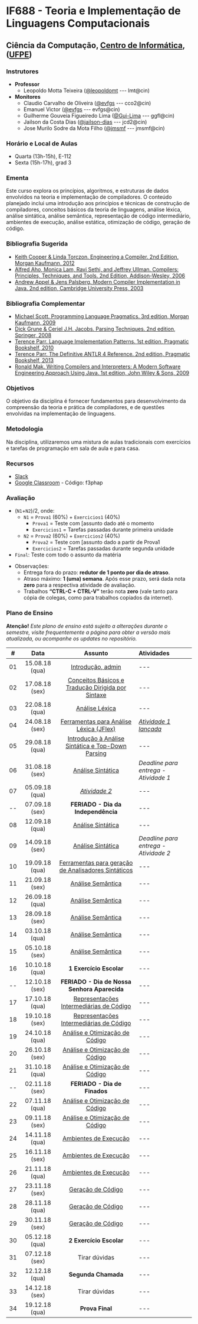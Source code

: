 # IF688 - Teoria e Implementação de Linguagens Computacionais

## Ciência da Computação, [Centro de Informática](http://www.cin.ufpe.br), ([UFPE](http://www.ufpe.br))

### Instrutores

* **Professor** 
  * Leopoldo Motta Teixeira ([@leopoldomt](https://github.com/leopoldomt) --- lmt@cin)
* **Monitores** 
  * Claudio Carvalho de Oliveira ([@evfgs](https://github.com/claudiocarvalhoo) --- cco2@cin)
  * Emanuel Victor ([@evfgs](https://github.com/evfgs) --- evfgs@cin)
  * Guilherme Gouveia Figueiredo Lima ([@Gui-Lima](https://github.com/Gui-Lima) --- ggfl@cin)
  * Jailson da Costa Dias ([@jailson-dias](https://github.com/jailson-dias) --- jcd2@cin)
  * Jose Murilo Sodre da Mota Filho ([@jmsmf](https://github.com/jmsmf) --- jmsmf@cin)
  
### Horário e Local de Aulas

* Quarta (13h-15h), E-112
* Sexta (15h-17h), grad 3

### Ementa

Este curso explora os princípios, algoritmos, e estruturas de dados envolvidos na teoria e implementação de compiladores. 
O conteúdo planejado inclui uma introdução aos princípios e técnicas de construção de compiladores, conceitos básicos da teoria de linguagens, análise léxica, análise sintática, análise semântica, representação de código intermediário, ambientes de execução, análise estática, otimização de código, geração de código.

### Bibliografia Sugerida

- [Keith Cooper & Linda Torczon. Engineering a Compiler. 2nd Edition, Morgan Kaufmann, 2012](https://www.elsevier.com/books/engineering-a-compiler/cooper/978-0-12-088478-0)
- [Alfred Aho, Monica Lam, Ravi Sethi, and Jeffrey Ullman. Compilers: Principles, Techniques, and Tools. 2nd Edition, Addison-Wesley, 2006](http://dragonbook.stanford.edu)
- [Andrew Appel & Jens Palsberg. Modern Compiler Implementation in Java. 2nd edition, Cambridge University Press, 2003](https://www.cs.princeton.edu/~appel/modern/java/)

### Bibliografia Complementar
- [Michael Scott. Programming Language Pragmatics. 3rd edition, Morgan Kaufmann, 2009](https://www.cs.rochester.edu/u/scott/pragmatics/3e/)
- [Dick Grune & Ceriel J.H. Jacobs. Parsing Techniques. 2nd edition, Springer, 2008](https://dickgrune.com/Books/PTAPG_2nd_Edition/)
- [Terence Parr. Language Implementation Patterns. 1st edition, Pragmatic Bookshelf, 2010](https://pragprog.com/book/tpdsl/language-implementation-patterns)
- [Terence Parr. The Definitive ANTLR 4 Reference. 2nd edition, Pragmatic Bookshelf, 2013](https://pragprog.com/book/tpantlr2/the-definitive-antlr-4-reference)
- [Ronald Mak. Writing Compilers and Interpreters: A Modern Software Engineering Approach Using Java. 1st edition, John Wiley & Sons, 2009](http://www.wiley.com/WileyCDA/WileyTitle/productCd-0470177071.html)

### Objetivos

O objetivo da disciplina é fornecer fundamentos para desenvolvimento da compreensão da teoria e prática de compiladores, e de questões envolvidas na implementação de linguagens.

### Metodologia

Na disciplina, utilizaremos uma mistura de aulas tradicionais com exercícios e tarefas de programação em sala de aula e para casa. 

### Recursos

- [Slack](http://if688.slack.com)
- [Google Classroom](http://classroom.google.com) - Código: f3phap

### Avaliação

* (`N1`+`N2`)/2, onde:
  * `N1` = `Prova1` (60%) + `Exercicios1` (40%)
    * `Prova1` = Teste com [assunto dado até o momento
    * `Exercicios1` = Tarefas passadas durante primeira unidade
  * `N2` = `Prova2` (60%) + `Exercicios2` (40%)
    * `Prova2` = Teste com [assunto dado a partir de Prova1 
    * `Exercicios2` = Tarefas passadas durante segunda unidade
* `Final`: Teste com todo o assunto da matéria

- Observações:
  - Entrega fora do prazo: **redutor de 1 ponto por dia de atraso**. 
  - Atraso máximo: **1 (uma) semana**. Após esse prazo, será dada nota **zero** para a respectiva atividade de avaliação.
  - Trabalhos **“CTRL-C + CTRL-V”** terão nota **zero** (vale tanto para cópia de colegas, como para trabalhos copiados da internet).

### Plano de Ensino

**Atenção!** 
*Este plano de ensino está sujeito a alterações durante o semestre, visite frequentemente a página para obter a versão mais atualizada, ou acompanhe os updates no repositório.*

| # | Data | Assunto | Atividades |
|:---:|:----:|:----------------------:|:----------------------|
| 01 | 15.08.18 (qua) | [Introdução, admin](2018-08-15.md) | --- |
| 02 | 17.08.18 (sex) | [Conceitos Básicos e Tradução Dirigida por Sintaxe](2018-08-17.md) | --- |
| 03 | 22.08.18 (qua) | [Análise Léxica](2018-08-22.md) | --- |
| 04 | 24.08.18 (sex) | [Ferramentas para Análise Léxica (JFlex)](2018-08-24.md) | [*Atividade 1 lançada*](atividades/01-AutoJflexTest) |
| 05 | 29.08.18 (qua) | [Introdução à Análise Sintática e Top-Down Parsing](#) | --- |
| 06 | 31.08.18 (sex) | [Análise Sintática](#) | *Deadline para entrega - Atividade 1* |
| 07 | 05.09.18 (qua) | [*Atividade 2*](#) | --- |
| -- | 07.09.18 (sex) | **FERIADO - Dia da Independência** | --- |
| 08 | 12.09.18 (qua) | [Análise Sintática](#) | --- |
| 09 | 14.09.18 (sex) | [Análise Sintática](#) | *Deadline para entrega - Atividade 2* |
| 10 | 19.09.18 (qua) | [Ferramentas para geração de Analisadores Sintáticos](#) | --- |
| 11 | 21.09.18 (sex) | [Análise Semântica](#) | --- |
| 12 | 26.09.18 (qua) | [Análise Semântica](#) | --- |
| 13 | 28.09.18 (sex) | [Análise Semântica](#) | --- |
| 14 | 03.10.18 (qua) | [Análise Semântica](#) | --- |
| 15 | 05.10.18 (sex) | [Análise Semântica](#) | --- |
| 16 | 10.10.18 (qua) | **1 Exercício Escolar** | --- |
| -- | 12.10.18 (sex) | **FERIADO - Dia de Nossa Senhora Aparecida** | --- |
| 17 | 17.10.18 (qua) | [Representações Intermediárias de Código](#) | --- |
| 18 | 19.10.18 (sex) | [Representações Intermediárias de Código](#) | --- |
| 19 | 24.10.18 (qua) | [Análise e Otimização de Código](#) | --- |
| 20 | 26.10.18 (sex) | [Análise e Otimização de Código](#) | --- |
| 21 | 31.10.18 (qua) | [Análise e Otimização de Código](#) | --- |
| -- | 02.11.18 (sex) | **FERIADO - Dia de Finados** | --- |
| 22 | 07.11.18 (qua) | [Análise e Otimização de Código](#) | --- |
| 23 | 09.11.18 (sex) | [Análise e Otimização de Código](#) | --- |
| 24 | 14.11.18 (qua) | [Ambientes de Execução](#) | --- |
| 25 | 16.11.18 (sex) | [Ambientes de Execução](#) | --- |
| 26 | 21.11.18 (qua) | [Ambientes de Execução](#) | --- |
| 27 | 23.11.18 (sex) | [Geração de Código](#) | --- |
| 28 | 28.11.18 (qua) | [Geração de Código](#) | --- |
| 29 | 30.11.18 (sex) | [Geração de Código](#) | --- |
| 30 | 05.12.18 (qua) | **2 Exercício Escolar** | --- |
| 31 | 07.12.18 (sex) | Tirar dúvidas | --- |
| 32 | 12.12.18 (qua) | **Segunda Chamada**  | --- |
| 33 | 14.12.18 (sex) | Tirar dúvidas | --- |
| 34 | 19.12.18 (qua) | **Prova Final**  | --- |